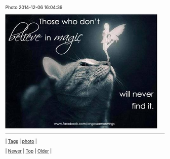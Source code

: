 <!--
title: Photo 2014-12-06 16
date: 2020-06-28T15:27:00.052Z
tags: photo
-->


Photo 2014-12-06 16:04:39

![](104496239609-0.jpg)

<!--BOTTOM-POST-NAVIGATION-->
---

| [Tags](tags.md) | [photo](tag-photo.md) |

| [Newer](104482628864.md) | [Top](index.md) | [Older](104496288749.md) |